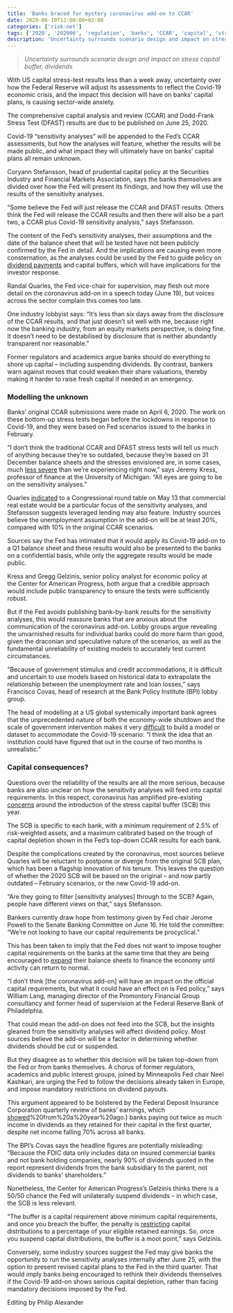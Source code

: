 ```yaml
---
title: 'Banks braced for mystery coronavirus add-on to CCAR'
date: 2020-06-19T12:00:00+02:00
categories: ['risk-net']
tags: ['2020', '202006', 'regulation', 'banks', 'CCAR', 'capital', 'stress test']
description: 'Uncertainty surrounds scenario design and impact on stress capital buffer, dividends'
---
```


> _Uncertainty surrounds scenario design and impact on stress capital buffer, dividends_

With US capital stress-test results less than a week away, uncertainty over how the Federal Reserve will adjust its assessments to reflect the Covid-19 economic crisis, and the impact this decision will have on banks’ capital plans, is causing sector-wide anxiety.

The comprehensive capital analysis and review (CCAR) and Dodd-Frank Stress Test (DFAST) results are due to be published on June 25, 2020.

Covid-19 “sensitivity analyses” will be appended to the Fed’s CCAR assessments, but how the analyses will feature, whether the results will be made public, and what impact they will ultimately have on banks’ capital plans all remain unknown.

Coryann Stefansson, head of prudential capital policy at the Securities Industry and Financial Markets Association, says the banks themselves are divided over how the Fed will present its findings, and how they will use the results of the sensitivity analyses.

“Some believe the Fed will just release the CCAR and DFAST results. Others think the Fed will release the CCAR results and then there will also be a part two, a CCAR plus Covid-19 sensitivity analysis,” says Stefansson.

The content of the Fed’s sensitivity analyses, their assumptions and the date of the balance sheet that will be tested have not been publicly confirmed by the Fed in detail. And the implications are causing even more consternation, as the analyses could be used by the Fed to guide policy on [dividend payments](https://www.risk.net/regulation/7522861/fed-missed-chance-to-curb-dividends-say-ex-supervisors) and capital buffers, which will have implications for the investor response.

Randal Quarles, the Fed vice-chair for supervision, may flesh out more detail on the coronavirus add-on in a speech today (June 19), but voices across the sector complain this comes too late.

One industry lobbyist says: “It’s less than six days away from the disclosure of the CCAR results, and that just doesn’t sit well with me, because right now the banking industry, from an equity markets perspective, is doing fine. It doesn’t need to be destabilised by disclosure that is neither abundantly transparent nor reasonable.”

Former regulators and academics argue banks should do everything to shore up capital – including suspending dividends. By contrast, bankers warn against moves that could weaken their share valuations, thereby making it harder to raise fresh capital if needed in an emergency.

### Modelling the unknown

Banks’ original CCAR submissions were made on April 6, 2020. The work on these bottom-up stress tests began before the lockdowns in response to Covid-19, and they were based on Fed scenarios issued to the banks in February.

“I don’t think the traditional CCAR and DFAST stress tests will tell us much of anything because they’re so outdated, because they’re based on 31 December balance sheets and the stresses envisioned are, in some cases, much [less severe](https://www.risk.net/regulation/7512191/fed-defies-coronavirus-to-push-ahead-with-stress-test) than we’re experiencing right now,” says Jeremy Kress, professor of finance at the University of Michigan. “All eyes are going to be on the sensitivity analyses.”

Quarles [indicated](https://www.youtube.com/watch?v=47yQMKkbfao) to a Congressional round table on May 13 that commercial real estate would be a particular focus of the sensitivity analyses, and Stefansson suggests leveraged lending may also feature. Industry sources believe the unemployment assumption in the add-on will be at least 20%, compared with 10% in the original CCAR scenarios.

Sources say the Fed has intimated that it would apply its Covid-19 add-on to a Q1 balance sheet and these results would also be presented to the banks on a confidential basis, while only the aggregate results would be made public.

Kress and Gregg Gelzinis, senior policy analyst for economic policy at the Center for American Progress, both argue that a credible approach would include public transparency to ensure the tests were sufficiently robust.

But if the Fed avoids publishing bank-by-bank results for the sensitivity analyses, this would reassure banks that are anxious about the communication of the coronavirus add-on. Lobby groups argue revealing the unvarnished results for individual banks could do more harm than good, given the draconian and speculative nature of the scenarios, as well as the fundamental unreliability of existing models to accurately test current circumstances.

“Because of government stimulus and credit accommodations, it is difficult and uncertain to use models based on historical data to extrapolate the relationship between the unemployment rate and loan losses,” says Francisco Covas, head of research at the Bank Policy Institute (BPI) lobby group.

The head of modelling at a US global systemically important bank agrees that the unprecedented nature of both the economy-wide shutdown and the scale of government intervention makes it very [difficult](https://www.risk.net/risk-management/7511401/as-covid-snaps-credit-models-lenders-turn-to-stress-testing) to build a model or dataset to accommodate the Covid-19 scenario: “I think the idea that an institution could have figured that out in the course of two months is unrealistic.”

### Capital consequences?

Questions over the reliability of the results are all the more serious, because banks are also unclear on how the sensitivity analyses will feed into capital requirements. In this respect, coronavirus has amplified pre-existing [concerns](https://www.risk.net/regulation/7331026/feds-rush-to-complete-stress-buffer-likely-to-unnerve-banks) around the introduction of the stress capital buffer (SCB) this year.

The SCB is specific to each bank, with a minimum requirement of 2.5% of risk-weighted assets, and a maximum calibrated based on the trough of capital depletion shown in the Fed’s top-down CCAR results for each bank.

Despite the complications created by the coronavirus, most sources believe Quarles will be reluctant to postpone or diverge from the original SCB plan, which has been a flagship innovation of his tenure. This leaves the question of whether the 2020 SCB will be based on the original – and now partly outdated – February scenarios, or the new Covid-19 add-on.

“Are they going to filter [sensitivity analyses] through to the SCB? Again, people have different views on that,” says Stefansson.

Bankers currently draw hope from testimony given by Fed chair Jerome Powell to the Senate Banking Committee on June 16. He told the committee: “We’re not looking to have our capital requirements be procyclical.”

This has been taken to imply that the Fed does not want to impose tougher capital requirements on the banks at the same time that they are being encouraged to [expand](https://www.risk.net/regulation/7522166/banks-fear-time-limit-on-fed-leverage-ratio-reprieve) their balance sheets to finance the economy until activity can return to normal.

“I don’t think [the coronavirus add-on] will have an impact on the official capital requirements, but what it could have an effect on is Fed policy,” says William Lang, managing director of the Promontory Financial Group consultancy and former head of supervision at the Federal Reserve Bank of Philadelphia.

That could mean the add-on does not feed into the SCB, but the insights gleaned from the sensitivity analyses will affect dividend policy. Most sources believe the add-on will be a factor in determining whether dividends should be cut or suspended.

But they disagree as to whether this decision will be taken top-down from the Fed or from banks themselves. A chorus of former regulators, academics and public interest groups, joined by Minneapolis Fed chair Neel Kashkari, are urging the Fed to follow the decisions already taken in Europe, and impose mandatory restrictions on dividend payouts.

This argument appeared to be bolstered by the Federal Deposit Insurance Corporation quarterly review of banks’ earnings, which [showed](https://www.fdic.gov/news/news/press/2020/pr20069.html#:~:text=Quarterly%20Net%20Income%20Fell%20by%2069.6%20Percent%20from%20First%20Quarter,percent)%20from%20a%20year%20ago.) banks paying out twice as much income in dividends as they retained for their capital in the first quarter, despite net income falling 70% across all banks.

The BPI’s Covas says the headline figures are potentially misleading: “Because the FDIC data only includes data on insured commercial banks and not bank holding companies, nearly 90% of dividends quoted in the report represent dividends from the bank subsidiary to the parent, not dividends to banks’ shareholders.”

Nonetheless, the Center for American Progress’s Gelzinis thinks there is a 50/50 chance the Fed will unilaterally suspend dividends – in which case, the SCB is less relevant.

“The buffer is a capital requirement above minimum capital requirements, and once you breach the buffer, the penalty is [restricting](https://www.risk.net/regulation/7501576/the-feds-stress-capital-buffer-relaxed-but-not-relaxing) capital distributions to a percentage of your eligible retained earnings. So, once you suspend capital distributions, the buffer is a moot point,” says Gelzinis.

Conversely, some industry sources suggest the Fed may give banks the opportunity to run the sensitivity analyses internally after June 25, with the option to present revised capital plans to the Fed in the third quarter. That would imply banks being encouraged to rethink their dividends themselves if the Covid-19 add-on shows serious capital depletion, rather than facing mandatory decisions imposed by the Fed.

Editing by Philip Alexander

